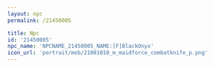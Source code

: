 ```yaml
---
layout: npc
permalink: /21450005

title: Npc
id: '21450005'
npc_name: 'NPCNAME_21450005_NAME:[F]BlackOnyx'
icon_url: 'portrait/mob/21001010_m_maidforce_combatknife_p.png'
---
```

